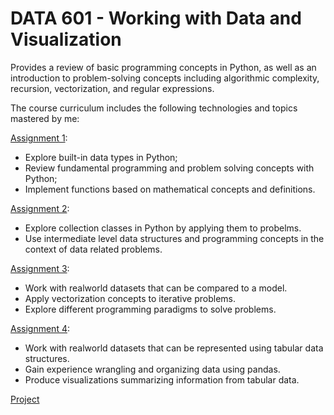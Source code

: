 # DATA 601 - Working with Data and Visualization 
Provides a review of basic programming concepts in Python, as well as an introduction to problem-solving concepts including algorithmic complexity, recursion, vectorization, and regular expressions.

The course curriculum includes the following technologies and topics mastered by me:

[Assignment 1](assignments/HW1.ipynb): 
- Explore built-in data types in Python;
- Review fundamental programming and problem solving concepts with Python;
- Implement functions based on mathematical concepts and definitions.


[Assignment 2](assignments/HW2.ipynb): 
- Explore collection classes in Python by applying them to probelms.
- Use intermediate level data structures and programming concepts in the context of data related problems.

[Assignment 3](assignments/HW3.ipynb): 
- Work with realworld datasets that can be compared to a model.
- Apply vectorization concepts to iterative problems.
- Explore different programming paradigms to solve problems.


[Assignment 4](assignments/HW4.ipynb): 
- Work with realworld datasets that can be represented using tabular data structures.
- Gain experience wrangling and organizing data using pandas.
- Produce visualizations summarizing information from tabular data.


[Project](project/README.md)


